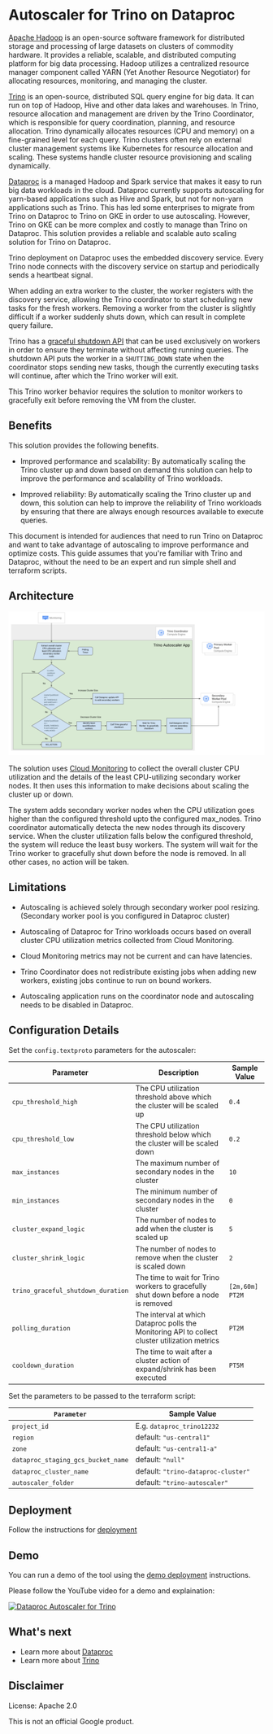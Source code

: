 # Autoscaler for Trino on Dataproc

[Apache Hadoop](https://hadoop.apache.org/) is an open-source software framework
for distributed storage and processing of large datasets on clusters of
commodity hardware. It provides a reliable, scalable, and distributed computing
platform for big data processing. Hadoop utilizes a centralized resource manager
component called YARN (Yet Another Resource Negotiator) for allocating
resources, monitoring, and managing the cluster.

[Trino](https://trino.io/) is an open-source, distributed SQL query engine for
big data. It can run on top of Hadoop, Hive and other data lakes and warehouses.
In Trino, resource allocation and management are driven by the Trino
Coordinator, which is responsible for query coordination, planning, and resource
allocation. Trino dynamically allocates resources (CPU and memory) on a
fine-grained level for each query. Trino clusters often rely on external cluster
management systems like Kubernetes for resource allocation and scaling. These
systems handle cluster resource provisioning and scaling dynamically.

[Dataproc](https://cloud.google.com/dataproc?hl=en) is a managed Hadoop and
Spark service that makes it easy to run big data workloads in the cloud.
Dataproc currently supports autoscaling for yarn-based applications such as Hive
and Spark, but not for non-yarn applications such as Trino. This has led some
enterprises to migrate from Trino on Dataproc to Trino on GKE in order to use
autoscaling. However, Trino on GKE can be more complex and costly to manage than
Trino on Dataproc. This solution provides a reliable and scalable auto scaling
solution for Trino on Dataproc.

Trino deployment on Dataproc uses the embedded discovery service. Every Trino
node connects with the discovery service on startup and periodically sends a
heartbeat signal.

When adding an extra worker to the cluster, the worker registers with the
discovery service, allowing the Trino coordinator to start scheduling new tasks
for the fresh workers. Removing a worker from the cluster is slightly difficult
if a worker suddenly shuts down, which can result in complete query failure.

Trino has a
[graceful shutdown API](https://trino.io/docs/current/admin/graceful-shutdown.html)
that can be used exclusively on workers in order to ensure they terminate
without affecting running queries. The shutdown API puts the worker in a
`SHUTTING_DOWN` state when the coordinator stops sending new tasks, though the
currently executing tasks will continue, after which the Trino worker will exit.

This Trino worker behavior requires the solution to monitor workers to
gracefully exit before removing the VM from the cluster.

## Benefits

This solution provides the following benefits.

- Improved performance and scalability: By automatically scaling the Trino
  cluster up and down based on demand this solution can help to improve the
  performance and scalability of Trino workloads.

- Improved reliability: By automatically scaling the Trino cluster up and down,
  this solution can help to improve the reliability of Trino workloads by
  ensuring that there are always enough resources available to execute queries.

This document is intended for audiences that need to run Trino on Dataproc and
want to take advantage of autoscaling to improve performance and optimize costs.
This guide assumes that you're familiar with Trino and Dataproc, without the
need to be an expert and run simple shell and terraform scripts.

## Architecture

![Architecture](Autoscaler.svg "Solution Architecture")

The solution uses [Cloud Monitoring](http://cloud.google.com/monitoring) to
collect the overall cluster CPU utilization and the details of the least
CPU-utilizing secondary worker nodes. It then uses this information to make
decisions about scaling the cluster up or down.

The system adds secondary worker nodes when the CPU utilization goes higher than
the configured threshold upto the configured max_nodes. Trino coordinator
automatically detecta the new nodes through its discovery service. When the
cluster utilization falls below the configured threshold, the system will reduce
the least busy workers. The system will wait for the Trino worker to gracefully
shut down before the node is removed. In all other cases, no action will be
taken.

## Limitations

- Autoscaling is achieved solely through secondary worker pool resizing. \
   (Secondary worker pool is you configured in Dataproc cluster)

- Autoscaling of Dataproc for Trino workloads occurs based on overall cluster
  CPU utilization metrics collected from Cloud Monitoring.

- Cloud Monitoring metrics may not be current and can have latencies.

- Trino Coordinator does not redistribute existing jobs when adding new workers,
  existing jobs continue to run on bound workers.

- Autoscaling application runs on the coordinator node and autoscaling needs to
  be disabled in Dataproc.

## Configuration Details

Set the `config.textproto` parameters for the autoscaler:

| Parameter                          | Description                                                                                    | Sample Value    |
| ---------------------------------- | ---------------------------------------------------------------------------------------------- | --------------- |
| `cpu_threshold_high`               | The CPU utilization threshold above which the cluster will be scaled up                        | `0.4`           |
| `cpu_threshold_low`                | The CPU utilization threshold below which the cluster will be scaled down                      | `0.2`           |
| `max_instances`                    | The maximum number of secondary nodes in the cluster                                           | `10`            |
| `min_instances`                    | The minimum number of secondary nodes in the cluster                                           | `0`             |
| `cluster_expand_logic`             | The number of nodes to add when the cluster is scaled up                                       | `5`             |
| `cluster_shrink_logic`             | The number of nodes to remove when the cluster is scaled down                                  | `2`             |
| `trino_graceful_shutdown_duration` | The time to wait for Trino workers to gracefully shut down before a node is removed            | `[2m,60m] PT2M` |
| `polling_duration`                 | The interval at which Dataproc polls the Monitoring API to collect cluster utilization metrics | `PT2M`          |
| `cooldown_duration`                | The time to wait after a cluster action of expand/shrink has been executed                     | `PT5M`          |

Set the parameters to be passed to the terraform script:

| `Parameter`                        | Sample Value                        |
| ---------------------------------- | ----------------------------------- |
| `project_id`                       | E.g. `dataproc_trino12232`          |
| `region`                           | default: `"us-central1"`            |
| `zone`                             | default: `"us-central1-a"`          |
| `dataproc_staging_gcs_bucket_name` | default: `"null"`                   |
| `dataproc_cluster_name`            | default: `"trino-dataproc-cluster"` |
| `autoscaler_folder`                | default: `"trino-autoscaler"`       |

## Deployment

Follow the instructions for [deployment](deployment.md)

## Demo

You can run a demo of the tool using the [demo deployment](demo.md)
instructions.

Please follow the YouTube video for a demo and explaination:

<!-- markdownlint-disable-next-line MD013 -->

[![Dataproc Autoscaler for Trino](https://img.youtube.com/vi/MXzr7avTD5g/0.jpg)](https://www.youtube.com/watch?v=MXzr7avTD5g "Dataproc Autoscaler for Trino")

## What's next

- Learn more about [Dataproc](https://cloud.google.com/dataproc)
- Learn more about [Trino](https://trino.io)

## Disclaimer

License: Apache 2.0

This is not an official Google product.
